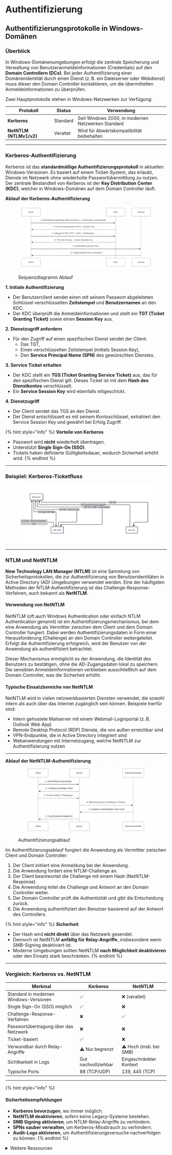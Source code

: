 # Authentifizierung

## Authentifizierungsprotokolle in Windows-Domänen

### Überblick

In Windows-Domänenumgebungen erfolgt die zentrale Speicherung und Verwaltung von Benutzeranmeldeinformationen (Credentials) auf den **Domain Controllern (DCs)**. Bei jeder Authentifizierung einer Domänenidentität durch einen Dienst (z. B. ein Dateiserver oder Webdienst) muss dieser den Domain Controller kontaktieren, um die übermittelten Anmeldeinformationen zu überprüfen.

Zwei Hauptprotokolle stehen in Windows-Netzwerken zur Verfügung:

| Protokoll               | Status   | Verwendung                                         |
| ----------------------- | -------- | -------------------------------------------------- |
| **Kerberos**            | Standard | Seit Windows 2000, in modernen Netzwerken Standard |
| **NetNTLM (NTLMv1/v2)** | Veraltet | Wird für Abwärtskompatibilität beibehalten         |

***

### Kerberos-Authentifizierung

Kerberos ist das **standardmäßige Authentifizierungsprotokoll** in aktuellen Windows-Versionen. Es basiert auf einem Ticket-System, das erlaubt, Dienste im Netzwerk ohne wiederholte Passwortübermittlung zu nutzen. Der zentrale Bestandteil von Kerberos ist der **Key Distribution Center (KDC)**, welcher in Windows-Domänen auf dem Domain Controller läuft.

**Ablauf der Kerberos-Authentifizierung**

<figure><img src="../../../../.gitbook/assets/grafik (13).png" alt=""><figcaption><p>Sequenzdiagramm Ablauf</p></figcaption></figure>

**1. Initiale Authentifizierung**

* Der Benutzerclient sendet einen mit seinem Passwort abgeleiteten Schlüssel verschlüsselten **Zeitstempel** und **Benutzernamen** an den KDC.
* Der KDC überprüft die Anmeldeinformationen und stellt ein **TGT (Ticket Granting Ticket)** sowie einen **Session Key** aus.

**2. Dienstzugriff anfordern**

* Für den Zugriff auf einen spezifischen Dienst sendet der Client:
  * Das TGT,
  * Einen verschlüsselten Zeitstempel (mittels Session Key),
  * Den **Service Principal Name (SPN)** des gewünschten Dienstes.

**3. Service Ticket erhalten**

* Der KDC stellt ein **TGS (Ticket Granting Service Ticket)** aus, das für den spezifischen Dienst gilt. Dieses Ticket ist mit dem **Hash des Dienstkontos** verschlüsselt.
* Ein **Service Session Key** wird ebenfalls mitgeschickt.

**4. Dienstzugriff**

* Der Client sendet das TGS an den Dienst.
* Der Dienst entschlüsselt es mit seinem Kontoschlüssel, extrahiert den Service Session Key und gewährt bei Erfolg Zugriff.

{% hint style="info" %}
**Vorteile von Kerberos**

* Passwort wird **nicht** wiederholt übertragen.
* Unterstützt **Single Sign-On (SSO)**.
* Tickets haben definierte Gültigkeitsdauer, wodurch Sicherheit erhöht wird.
{% endhint %}

***

### Beispiel: Kerberos-Ticketfluss

<figure><img src="../../../../.gitbook/assets/grafik (12).png" alt=""><figcaption></figcaption></figure>

***

### NTLM und NetNTLM

**New Technology LAN Manager (NTLM)** ist eine Sammlung von Sicherheitsprotokollen, die zur Authentifizierung von Benutzeridentitäten in Active Directory (AD) Umgebungen verwendet werden. Eine der häufigsten Methoden der NTLM-Authentifizierung ist das Challenge-Response-Verfahren, auch bekannt als **NetNTLM**.

#### Verwendung von NetNTLM

NetNTLM (oft auch Windows Authentication oder einfach NTLM Authentication genannt) ist ein Authentifizierungsmechanismus, bei dem eine Anwendung als Vermittler zwischen dem Client und dem Domain Controller fungiert. Dabei werden Authentifizierungsdaten in Form einer Herausforderung (Challenge) an den Domain Controller weitergeleitet. Erfolgt die Authentifizierung erfolgreich, wird der Benutzer von der Anwendung als authentifiziert betrachtet.

Dieser Mechanismus ermöglicht es der Anwendung, die Identität des Benutzers zu bestätigen, ohne die AD-Zugangsdaten lokal zu speichern. Die sensiblen Anmeldeinformationen verbleiben ausschließlich auf dem Domain Controller, was die Sicherheit erhöht.

#### Typische Einsatzbereiche von NetNTLM

NetNTLM wird in vielen netzwerkbasierten Diensten verwendet, die sowohl intern als auch über das Internet zugänglich sein können. Beispiele hierfür sind:

* Intern gehostete Mailserver mit einem Webmail-Loginportal (z. B. Outlook Web App)
* Remote Desktop Protocol (RDP) Dienste, die von außen erreichbar sind
* VPN-Endpunkte, die in Active Directory integriert sind
* Webanwendungen mit Internetzugang, welche NetNTLM zur Authentifizierung nutzen

***

**Ablauf der NetNTLM-Authentifizierung**

<figure><img src="../../../../.gitbook/assets/grafik (14).png" alt=""><figcaption><p>Authentifizierungsablauf</p></figcaption></figure>

Im Authentifizierungsablauf fungiert die Anwendung als Vermittler zwischen Client und Domain Controller:

1. Der Client initiiert eine Anmeldung bei der Anwendung.
2. Die Anwendung fordert eine NTLM-Challenge an.
3. Der Client beantwortet die Challenge mit einem Hash (NetNTLM-Response).
4. Die Anwendung leitet die Challenge und Antwort an den Domain Controller weiter.
5. Der Domain Controller prüft die Authentizität und gibt die Entscheidung zurück.
6. Die Anwendung authentifiziert den Benutzer basierend auf der Antwort des Controllers.

{% hint style="info" %}
**Sicherheit**

* Der Hash wird **nicht direkt** über das Netzwerk gesendet.
* Dennoch ist NetNTLM **anfällig für Relay-Angriffe**, insbesondere wenn SMB-Signing deaktiviert ist.
* Moderne Umgebungen sollten NetNTLM **nach Möglichkeit deaktivieren** oder den Einsatz stark beschränken.
{% endhint %}

***

### Vergleich: Kerberos vs. NetNTLM

| Merkmal                                | Kerberos            | NetNTLM                 |
| -------------------------------------- | ------------------- | ----------------------- |
| Standard in modernen Windows-Versionen | ✅                   | ❌ (veraltet)            |
| Single Sign-On (SSO) möglich           | ✅                   | ❌                       |
| Challenge-Response-Verfahren           | ❌                   | ✅                       |
| Passwortübertragung über das Netzwerk  | ❌                   | ❌                       |
| Ticket-basiert                         | ✅                   | ❌                       |
| Verwundbar durch Relay-Angriffe        | ⚠️ Nur begrenzt     | ⚠️ Hoch (insb. bei SMB) |
| Sichtbarkeit in Logs                   | Gut nachvollziehbar | Eingeschränkter Kontext |
| Typische Ports                         | 88 (TCP/UDP)        | 139, 445 (TCP)          |

***

{% hint style="info" %}
#### Sicherheitsempfehlungen

* **Kerberos bevorzugen**, wo immer möglich.
* **NetNTLM deaktivieren**, sofern keine Legacy-Systeme bestehen.
* **SMB Signing aktivieren**, um NTLM-Relay-Angriffe zu verhindern.
* **SPNs sauber verwalten**, um Kerberos-Missbrauch zu verhindern.
* **Audit-Logs aktivieren**, um Authentifizierungsversuche nachverfolgen zu können.
{% endhint %}

<details>

<summary>Weitere Ressourcen</summary>

* [Microsoft Docs: Kerberos Authentication](https://learn.microsoft.com/en-us/windows-server/security/kerberos/)

- [Microsoft Docs: NTLM Authentication](https://learn.microsoft.com/en-us/windows-server/security/windows-authentication/ntlm)

* [MIT Kerberos Project](https://web.mit.edu/kerberos/)

</details>
